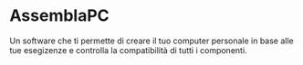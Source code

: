 # AssemblaPC
Un software che ti permette di creare il tuo computer personale in base alle tue esegizenze e controlla la compatibilità di tutti i componenti.
